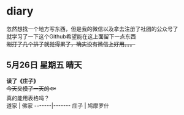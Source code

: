 # diary
忽然想找一个地方写东西，但是我的微信以及拿去注册了社团的公众号了
<br>
就学习了一下这个Github希望能在这上面留下一点东西
<br>
~~刚打了几个排子就觉得累了，确实没有微信上好用。。。~~
<br>
## 5月26日 星期五 晴天
**读了《庄子》**
<br>
~~今天又摸了一天的🐟~~
<br>
真的能用表格吗？
<br>
 道家 |  佛家
 -------|-------
 庄子 | 鸠摩罗什

